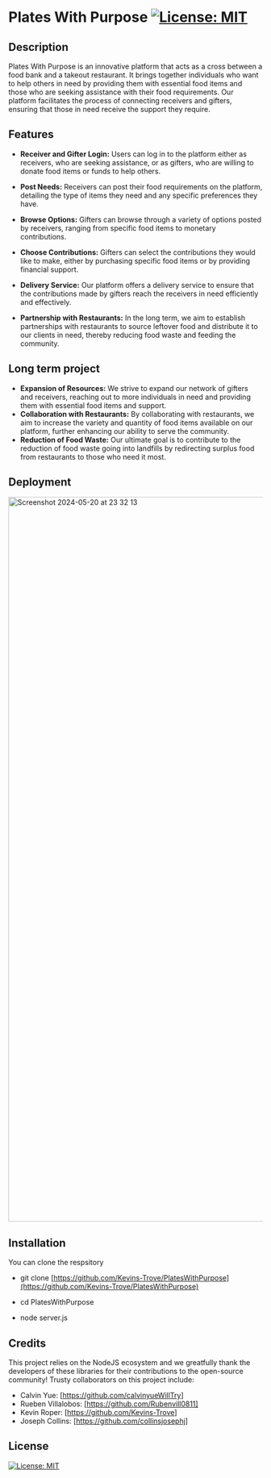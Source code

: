 # Plates With Purpose [![License: MIT](https://img.shields.io/badge/License-MIT-yellow.svg)](https://opensource.org/licenses/MIT)

## Description 
Plates With Purpose is an innovative platform that acts as a cross between a food bank and a takeout restaurant. It brings together individuals who want to help others in need by providing them with essential food items and those who are seeking assistance with their food requirements. Our platform facilitates the process of connecting receivers and gifters, ensuring that those in need receive the support they require.

## Features
 - **Receiver and Gifter Login:** Users can log in to the platform either as receivers, who are seeking assistance, or as gifters, who are willing to donate food items or funds to help others.

 - **Post Needs:** Receivers can post their food requirements on the platform, detailing the type of items they need and any specific preferences they have.

 - **Browse Options:** Gifters can browse through a variety of options posted by receivers, ranging from specific food items to monetary contributions.

 - **Choose Contributions:** Gifters can select the contributions they would like to make, either by purchasing specific food items or by providing financial support.

 - **Delivery Service:** Our platform offers a delivery service to ensure that the contributions made by gifters reach the receivers in need efficiently and effectively.

 - **Partnership with Restaurants:** In the long term, we aim to establish partnerships with restaurants to source leftover food and distribute it to our clients in need, thereby reducing food waste and feeding the community.
  
## Long term project
 - **Expansion of Resources:** We strive to expand our network of gifters and receivers, reaching out to more individuals in need and providing them with essential food items and support.
 - **Collaboration with Restaurants:** By collaborating with restaurants, we aim to increase the variety and quantity of food items available on our platform, further enhancing our ability to serve the community.
 - **Reduction of Food Waste:** Our ultimate goal is to contribute to the reduction of food waste going into landfills by redirecting surplus food from restaurants to those who need it most.
   
## Deployment
<img width="1438" alt="Screenshot 2024-05-20 at 23 32 13" src="https://github.com/Kevins-Trove/PlatesWithPurpose/assets/156174614/1dec5930-a9db-4d21-a712-73ef980f809a">

## Installation 
 You can clone the respsitory 

 - git clone [https://github.com/Kevins-Trove/PlatesWithPurpose](https://github.com/Kevins-Trove/PlatesWithPurpose)

 - cd PlatesWithPurpose

 - node server.js

## Credits 
  
  This project relies on the NodeJS ecosystem and we greatfully thank the developers of these libraries for their contributions to the open-source community! 
  Trusty collaborators on this project include:
 - Calvin Yue: [https://github.com/calvinyueWillTry]
 - Rueben Villalobos: [https://github.com/Rubenvill0811]
 - Kevin Roper: [https://github.com/Kevins-Trove]
 - Joseph Collins: [https://github.com/collinsjosephj]

## License 
 [![License: MIT](https://img.shields.io/badge/License-MIT-yellow.svg)](https://opensource.org/licenses/MIT) 
